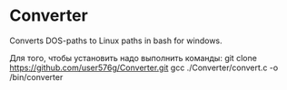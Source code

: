 # Converter
Converts DOS-paths to Linux paths in bash for windows.

Для того, чтобы установить надо выполнить команды:
git clone https://github.com/user576g/Converter.git
gcc ./Converter/convert.c -o /bin/converter


